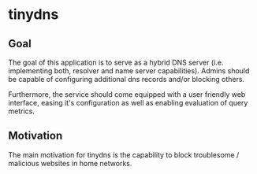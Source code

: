 # tinydns

## Goal

The goal of this application is to serve as a hybrid DNS server (i.e. implementing both, resolver and name server capabilities).
Admins should be capable of configuring additional dns records and/or blocking others.

Furthermore, the service should come equipped with a user friendly web interface, easing it's configuration as well as enabling
evaluation of query metrics.

## Motivation

The main motivation for tinydns is the capability to block troublesome / malicious websites in home networks.